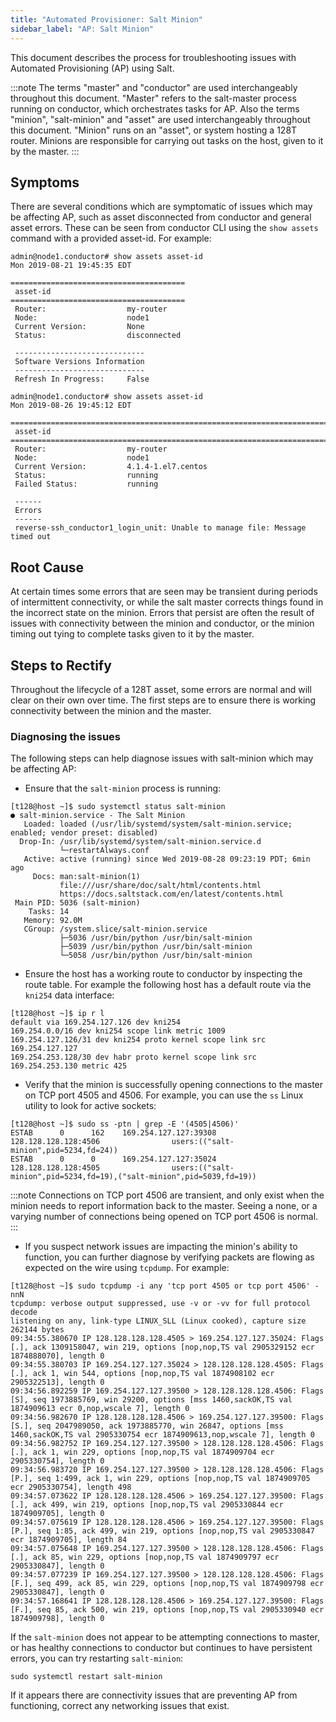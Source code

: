 ```yaml
---
title: "Automated Provisioner: Salt Minion"
sidebar_label: "AP: Salt Minion"
---
```


This document describes the process for troubleshooting issues with Automated Provisioning (AP) using Salt.

:::note
The terms "master" and "conductor" are used interchangeably throughout this document. "Master" refers to the salt-master process running on conductor, which orchestrates tasks for AP.  Also the terms "minion", "salt-minion" and "asset" are used interchangeably throughout this document. "Minion" runs on an "asset", or system hosting a 128T router. Minions are responsible for carrying out tasks on the host, given to it by the master.
:::

## Symptoms

There are several conditions which are symptomatic of issues which may be affecting AP, such as asset disconnected from conductor and general asset errors. These can be seen from conductor CLI using the `show assets` command with a provided asset-id. For example:

```
admin@node1.conductor# show assets asset-id
Mon 2019-08-21 19:45:35 EDT

=======================================
 asset-id
=======================================
 Router:                  my-router
 Node:                    node1
 Current Version:         None
 Status:                  disconnected

 -----------------------------
 Software Versions Information
 -----------------------------
 Refresh In Progress:     False
```

```
admin@node1.conductor# show assets asset-id
Mon 2019-08-26 19:45:12 EDT

=============================================================================
 asset-id
=============================================================================
 Router:                  my-router
 Node:                    node1
 Current Version:         4.1.4-1.el7.centos
 Status:                  running
 Failed Status:           running

 ------
 Errors
 ------
 reverse-ssh_conductor1_login_unit: Unable to manage file: Message timed out
```

## Root Cause

At certain times some errors that are seen may be transient during periods of intermittent connectivity, or while the salt master corrects things found in the incorrect state on the minion. Errors that persist are often the result of issues with connectivity between the minion and conductor, or the minion timing out tying to complete tasks given to it by the master.

## Steps to Rectify

Throughout the lifecycle of a 128T asset, some errors are normal and will clear on their own over time. The first steps are to ensure there is working connectivity between the minion and the master.

### Diagnosing the issues

The following steps can help diagnose issues with salt-minion which may be affecting AP:

- Ensure that the `salt-minion` process is running:

```
[t128@host ~]$ sudo systemctl status salt-minion
● salt-minion.service - The Salt Minion
   Loaded: loaded (/usr/lib/systemd/system/salt-minion.service; enabled; vendor preset: disabled)
  Drop-In: /usr/lib/systemd/system/salt-minion.service.d
           └─restartAlways.conf
   Active: active (running) since Wed 2019-08-28 09:23:19 PDT; 6min ago
     Docs: man:salt-minion(1)
           file:///usr/share/doc/salt/html/contents.html
           https://docs.saltstack.com/en/latest/contents.html
 Main PID: 5036 (salt-minion)
    Tasks: 14
   Memory: 92.0M
   CGroup: /system.slice/salt-minion.service
           ├─5036 /usr/bin/python /usr/bin/salt-minion
           ├─5039 /usr/bin/python /usr/bin/salt-minion
           └─5058 /usr/bin/python /usr/bin/salt-minion
```

- Ensure the host has a working route to conductor by inspecting the route table. For example the following host has a default route via the `kni254` data interface:

```
[t128@host ~]$ ip r l
default via 169.254.127.126 dev kni254
169.254.0.0/16 dev kni254 scope link metric 1009
169.254.127.126/31 dev kni254 proto kernel scope link src 169.254.127.127
169.254.253.128/30 dev habr proto kernel scope link src 169.254.253.130 metric 425
```

- Verify that the minion is successfully opening connections to the master on TCP port 4505 and 4506. For example, you can use the `ss` Linux utility to look for active sockets:

```
[t128@host ~]$ sudo ss -ptn | grep -E '(4505|4506)'
ESTAB      0      162    169.254.127.127:39308              128.128.128.128:4506                users:(("salt-minion",pid=5234,fd=24))
ESTAB      0      0      169.254.127.127:35024              128.128.128.128:4505                users:(("salt-minion",pid=5234,fd=19),("salt-minion",pid=5039,fd=19))
```
:::note
Connections on TCP port 4506 are transient, and only exist when the minion needs to report information back to the master. Seeing a none, or a varying number of connections being opened on TCP port 4506 is normal.
:::

- If you suspect network issues are impacting the minion's ability to function, you can further diagnose by verifying packets are flowing as expected on the wire using `tcpdump`. For example:

```
[t128@host ~]$ sudo tcpdump -i any 'tcp port 4505 or tcp port 4506' -nnN
tcpdump: verbose output suppressed, use -v or -vv for full protocol decode
listening on any, link-type LINUX_SLL (Linux cooked), capture size 262144 bytes
09:34:55.380670 IP 128.128.128.128.4505 > 169.254.127.127.35024: Flags [.], ack 1309158047, win 219, options [nop,nop,TS val 2905329152 ecr 1874888070], length 0
09:34:55.380703 IP 169.254.127.127.35024 > 128.128.128.128.4505: Flags [.], ack 1, win 544, options [nop,nop,TS val 1874908102 ecr 2905322513], length 0
09:34:56.892259 IP 169.254.127.127.39500 > 128.128.128.128.4506: Flags [S], seq 1973885769, win 29200, options [mss 1460,sackOK,TS val 1874909613 ecr 0,nop,wscale 7], length 0
09:34:56.982670 IP 128.128.128.128.4506 > 169.254.127.127.39500: Flags [S.], seq 2047989050, ack 1973885770, win 26847, options [mss 1460,sackOK,TS val 2905330754 ecr 1874909613,nop,wscale 7], length 0
09:34:56.982752 IP 169.254.127.127.39500 > 128.128.128.128.4506: Flags [.], ack 1, win 229, options [nop,nop,TS val 1874909704 ecr 2905330754], length 0
09:34:56.983720 IP 169.254.127.127.39500 > 128.128.128.128.4506: Flags [P.], seq 1:499, ack 1, win 229, options [nop,nop,TS val 1874909705 ecr 2905330754], length 498
09:34:57.073622 IP 128.128.128.128.4506 > 169.254.127.127.39500: Flags [.], ack 499, win 219, options [nop,nop,TS val 2905330844 ecr 1874909705], length 0
09:34:57.075619 IP 128.128.128.128.4506 > 169.254.127.127.39500: Flags [P.], seq 1:85, ack 499, win 219, options [nop,nop,TS val 2905330847 ecr 1874909705], length 84
09:34:57.075648 IP 169.254.127.127.39500 > 128.128.128.128.4506: Flags [.], ack 85, win 229, options [nop,nop,TS val 1874909797 ecr 2905330847], length 0
09:34:57.077239 IP 169.254.127.127.39500 > 128.128.128.128.4506: Flags [F.], seq 499, ack 85, win 229, options [nop,nop,TS val 1874909798 ecr 2905330847], length 0
09:34:57.168641 IP 128.128.128.128.4506 > 169.254.127.127.39500: Flags [F.], seq 85, ack 500, win 219, options [nop,nop,TS val 2905330940 ecr 1874909798], length 0
```

If the `salt-minion` does not appear to be attempting connections to master, or has healthy connections to conductor but continues to have persistent errors, you can try restarting `salt-minion`:

```
sudo systemctl restart salt-minion
```

If it appears there are connectivity issues that are preventing AP from functioning, correct any networking issues that exist.
